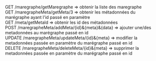 GET /maregraphe/getMaregraphe => obtenir la liste des maregraphe  
GET /maregrapheMeta/getMeta/3 => obtenir les métadonnées du marégraphe ayant l'id passé en paramètre  
GET /meta/getMetaId => obtenir les id des métadonnées  
POST /maregrapheMeta/addMeta/{id}&{meta}&{data} => ajouter une/des metadonnées au marégraphe passé en id  
UPDATE /maregrapheMeta/updateMeta/{id}&{meta} => modifier la metadonnées passée en paramètre du marégraphe passé en id  
DELETE /maregrapheMeta/deleteMeta/{id}&{meta} => supprimer la metadonnées passée en paramètre du marégraphe passé en id  

